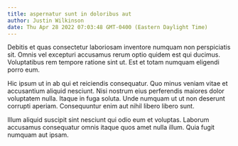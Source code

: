 ```yaml
---
title: aspernatur sunt in doloribus aut
author: Justin Wilkinson
date: Thu Apr 28 2022 07:03:48 GMT-0400 (Eastern Daylight Time)
---
```

Debitis et quas consectetur laboriosam inventore numquam non perspiciatis sit. Omnis vel excepturi accusamus rerum optio quidem est qui ducimus. Voluptatibus rem tempore ratione sint ut. Est et totam numquam eligendi porro eum.

 Hic ipsum ut in ab qui et reiciendis consequatur. Quo minus veniam vitae et accusantium aliquid nesciunt. Nisi nostrum eius perferendis maiores dolor voluptatem nulla. Itaque in fuga soluta. Unde numquam ut ut non deserunt corrupti aperiam. Consequuntur enim aut nihil libero libero sunt.

 Illum aliquid suscipit sint nesciunt qui odio eum et voluptas. Laborum accusamus consequatur omnis itaque quos amet nulla illum. Quia fugit numquam aut ipsam.